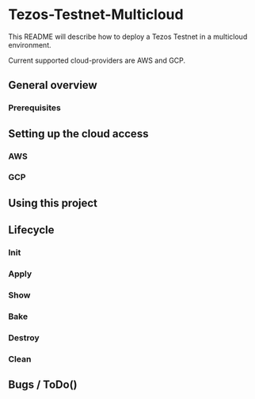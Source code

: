 # Tezos-Testnet-Multicloud

This README will describe how to deploy a Tezos Testnet in a multicloud environment. 

Current supported cloud-providers are AWS and GCP.

## General overview

### Prerequisites

## Setting up the cloud access

### AWS

### GCP


## Using this project


## Lifecycle

### Init

### Apply

### Show

### Bake

### Destroy

### Clean

## Bugs / ToDo()

